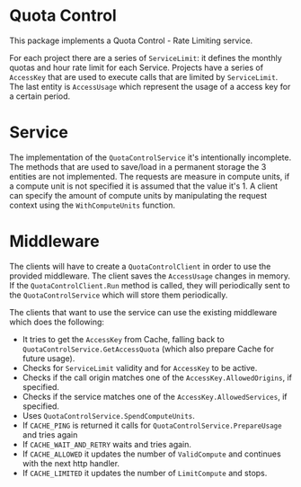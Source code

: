 # Quota Control

This package implements a Quota Control - Rate Limiting service.

For each project there are a series of `ServiceLimit`: it defines the monthly quotas and hour rate limit for each Service.
Projects have a series of `AccessKey` that are used to execute calls that are limited by `ServiceLimit`.
The last entity is `AccessUsage` which represent the usage of a access key for a certain period.

# Service

The implementation of the `QuotaControlService` it's intentionally incomplete. 
The methods that are used to save/load in a permanent storage the 3 entities are not implemented.
The requests are measure in compute units, if a compute unit is not specified it is assumed that the value it's 1.
A client can specify the amount of compute units by manipulating the request context using the `WithComputeUnits` function.

# Middleware

The clients will have to create a `QuotaControlClient` in order to use the provided middleware.
The client saves the `AccessUsage` changes in memory. If the `QuotaControlClient.Run` method is called, 
they will periodically sent to the `QuotaControlService` which will store them periodically.

The clients that want to use the service can use the existing middleware which does the following:

- It tries to get the `AccessKey` from Cache, falling back to `QuotaControlService.GetAccessQuota` 
(which also prepare Cache for future usage).
- Checks for `ServiceLimit` validity and for `AccessKey` to be active.
- Checks if the call origin matches one of the `AccessKey.AllowedOrigins`, if specified.
- Checks if the service matches one of the `AccessKey.AllowedServices`, if specified.
- Uses `QuotaControlService.SpendComputeUnits`.
- If `CACHE_PING` is returned it calls for `QuotaControlService.PrepareUsage` and tries again
- If `CACHE_WAIT_AND_RETRY` waits and tries again.
- If `CACHE_ALLOWED` it updates the number of `ValidCompute` and continues with the next http handler.
- If `CACHE_LIMITED` it updates the number of `LimitCompute` and stops.